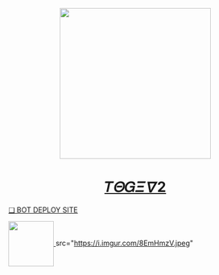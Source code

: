    <p align="center">  
  <a href="https://i.imgur.com/mhVNV3Y.jpeg">
    <img height="300" src="https://i.imgur.com/mhVNV3Y.jpeg">
    <h1 align="center">  𝑇𝛩𝐺𝛯 𝛻2 </h1>



❑ BOT DEPLOY SITE

<a href="https://dark-queen-md-v1-deploy-site-9af0dac1a8e7.herokuapp.com"><img src="https://telegra.ph/filse93918ad.jpg" align="center" width="90" /> </a>
src="https://i.imgur.com/8EmHmzV.jpeg"
